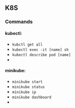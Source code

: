 ## K8S

### Commands

#### kubectl:
- `kubctl get all`
- `kubectl exec -it [name] sh`
- `kubectl describe pod [name]`
- 

#### minikube:
- `minikube start`
- `minikube status`
- `minikube ip`
- `minikube dashboard`
- 
